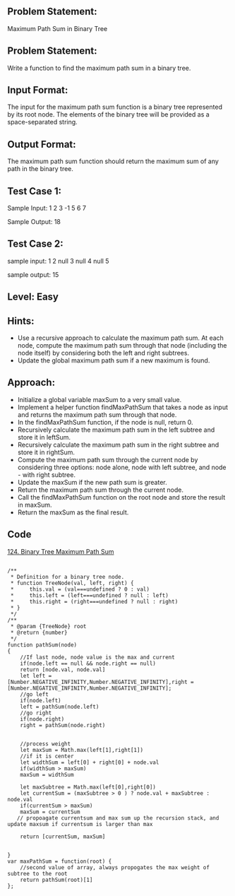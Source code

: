 ## Problem Statement:
Maximum Path Sum in Binary Tree

## Problem Statement:
Write a function to find the maximum path sum in a binary tree.


## Input Format:
The input for the maximum path sum function is a binary tree represented by its root node. The elements of the binary tree will be provided as a space-separated string.

## Output Format:
The maximum path sum function should return the maximum sum of any path in the binary tree.

## Test Case 1:
Sample Input:
1 2 3 -1 5 6 7

Sample Output:
18

## Test Case 2:
sample input: 
1 2 null 3 null 4 null 5

sample output:
15


## Level: Easy

## Hints:
- Use a recursive approach to calculate the maximum path sum.
At each node, compute the maximum path sum through that node (including the node itself) by considering both the left and right subtrees.
- Update the global maximum path sum if a new maximum is found.

## Approach:
- Initialize a global variable maxSum to a very small value.
- Implement a helper function findMaxPathSum that takes a node as input and returns the maximum path sum through that node.
- In the findMaxPathSum function, if the node is null, return 0.
- Recursively calculate the maximum path sum in the left subtree and store it in leftSum.
- Recursively calculate the maximum path sum in the right subtree and store it in rightSum.
- Compute the maximum path sum through the current node by considering three options: node alone, node with left subtree, and node - with right subtree.
- Update the maxSum if the new path sum is greater.
- Return the maximum path sum through the current node.
- Call the findMaxPathSum function on the root node and store the result in maxSum.
- Return the maxSum as the final result.

## Code
[124. Binary Tree Maximum Path Sum](https://leetcode.com/problems/binary-tree-maximum-path-sum/submissions/997412599/)
```

/**
 * Definition for a binary tree node.
 * function TreeNode(val, left, right) {
 *     this.val = (val===undefined ? 0 : val)
 *     this.left = (left===undefined ? null : left)
 *     this.right = (right===undefined ? null : right)
 * }
 */
/**
 * @param {TreeNode} root
 * @return {number}
 */
function pathSum(node)
{
    //If last node, node value is the max and current
    if(node.left == null && node.right == null)
    return [node.val, node.val]
    let left = [Number.NEGATIVE_INFINITY,Number.NEGATIVE_INFINITY],right = [Number.NEGATIVE_INFINITY,Number.NEGATIVE_INFINITY];
    //go left
    if(node.left)
    left = pathSum(node.left)
    //go right
    if(node.right)
    right = pathSum(node.right)


    //process weight
    let maxSum = Math.max(left[1],right[1])
    //if it is center
    let widthSum = left[0] + right[0] + node.val
    if(widthSum > maxSum)
    maxSum = widthSum

    let maxSubtree = Math.max(left[0],right[0])
    let currentSum = (maxSubtree > 0 ) ? node.val + maxSubtree : node.val
    if(currentSum > maxSum)
    maxSum = currentSum
   // propoagate currentsum and max sum up the recursion stack, and update maxsum if currentsum is larger than max

    return [currentSum, maxSum]
    

}
var maxPathSum = function(root) {
    //second value of array, always propogates the max weight of subtree to the root
    return pathSum(root)[1]
};
```